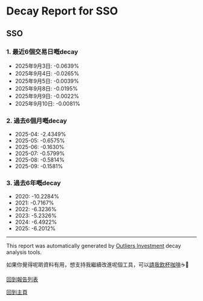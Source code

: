 # Decay Report for SSO

## SSO

### 1. 最近6個交易日嘅decay

- 2025年9月3日: -0.0639%
- 2025年9月4日: -0.0265%
- 2025年9月5日: -0.0039%
- 2025年9月8日: -0.0195%
- 2025年9月9日: -0.0022%
- 2025年9月10日: -0.0081%

### 2. 過去6個月嘅decay

- 2025-04: -2.4349%
- 2025-05: -0.6575%
- 2025-06: -0.1630%
- 2025-07: -0.5799%
- 2025-08: -0.5814%
- 2025-09: -0.1581%

### 3. 過去6年嘅decay

- 2020: -10.2284%
- 2021: -0.7167%
- 2022: -6.3236%
- 2023: -5.2326%
- 2024: -6.4922%
- 2025: -6.2012%

------------------------------
This report was automatically generated by [Outliers Investment](https://outliersecon.github.io/Outliers-Investment/) decay analysis tools.

如果你覺得呢啲資料有用，想支持我繼續改進呢個工具，可以[請我飲杯咖啡](https://buymeacoffee.com/outliersecon)☕🙏

[回到報告列表](https://outliersecon.github.io/Outliers-Investment/reports/reports_public)

[回到主頁](https://outliersecon.github.io/Outliers-Investment/)